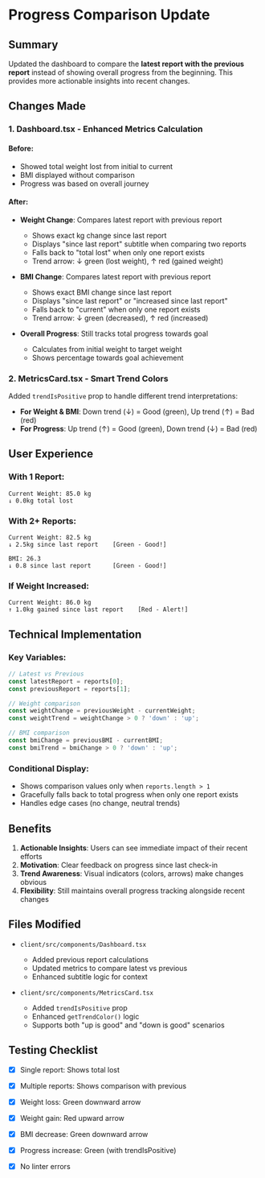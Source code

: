 # Progress Comparison Update

## Summary
Updated the dashboard to compare the **latest report with the previous report** instead of showing overall progress from the beginning. This provides more actionable insights into recent changes.

## Changes Made

### 1. Dashboard.tsx - Enhanced Metrics Calculation

#### Before:
- Showed total weight lost from initial to current
- BMI displayed without comparison
- Progress was based on overall journey

#### After:
- **Weight Change**: Compares latest report with previous report
  - Shows exact kg change since last report
  - Displays "since last report" subtitle when comparing two reports
  - Falls back to "total lost" when only one report exists
  - Trend arrow: ↓ green (lost weight), ↑ red (gained weight)

- **BMI Change**: Compares latest report with previous report
  - Shows exact BMI change since last report
  - Displays "since last report" or "increased since last report"
  - Falls back to "current" when only one report exists
  - Trend arrow: ↓ green (decreased), ↑ red (increased)

- **Overall Progress**: Still tracks total progress towards goal
  - Calculates from initial weight to target weight
  - Shows percentage towards goal achievement

### 2. MetricsCard.tsx - Smart Trend Colors

Added `trendIsPositive` prop to handle different trend interpretations:

- **For Weight & BMI**: Down trend (↓) = Good (green), Up trend (↑) = Bad (red)
- **For Progress**: Up trend (↑) = Good (green), Down trend (↓) = Bad (red)

## User Experience

### With 1 Report:
```
Current Weight: 85.0 kg
↓ 0.0kg total lost
```

### With 2+ Reports:
```
Current Weight: 82.5 kg
↓ 2.5kg since last report    [Green - Good!]

BMI: 26.3
↓ 0.8 since last report      [Green - Good!]
```

### If Weight Increased:
```
Current Weight: 86.0 kg
↑ 1.0kg gained since last report    [Red - Alert!]
```

## Technical Implementation

### Key Variables:
```typescript
// Latest vs Previous
const latestReport = reports[0];
const previousReport = reports[1];

// Weight comparison
const weightChange = previousWeight - currentWeight;
const weightTrend = weightChange > 0 ? 'down' : 'up';

// BMI comparison
const bmiChange = previousBMI - currentBMI;
const bmiTrend = bmiChange > 0 ? 'down' : 'up';
```

### Conditional Display:
- Shows comparison values only when `reports.length > 1`
- Gracefully falls back to total progress when only one report exists
- Handles edge cases (no change, neutral trends)

## Benefits

1. **Actionable Insights**: Users can see immediate impact of their recent efforts
2. **Motivation**: Clear feedback on progress since last check-in
3. **Trend Awareness**: Visual indicators (colors, arrows) make changes obvious
4. **Flexibility**: Still maintains overall progress tracking alongside recent changes

## Files Modified

- `client/src/components/Dashboard.tsx`
  - Added previous report calculations
  - Updated metrics to compare latest vs previous
  - Enhanced subtitle logic for context

- `client/src/components/MetricsCard.tsx`
  - Added `trendIsPositive` prop
  - Enhanced `getTrendColor()` logic
  - Supports both "up is good" and "down is good" scenarios

## Testing Checklist

- [x] Single report: Shows total lost
- [x] Multiple reports: Shows comparison with previous
- [x] Weight loss: Green downward arrow
- [x] Weight gain: Red upward arrow
- [x] BMI decrease: Green downward arrow
- [x] Progress increase: Green (with trendIsPositive)
- [x] No linter errors

